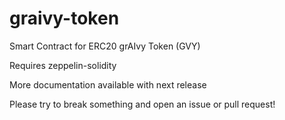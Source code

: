 # graivy-token
Smart Contract for ERC20 grAIvy Token (GVY)

Requires zeppelin-solidity

More documentation available with next release

Please try to break something and open an issue or pull request!

